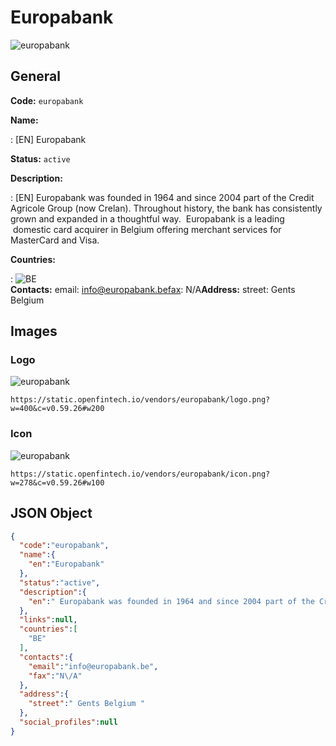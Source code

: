 
# Europabank 
![europabank](https://static.openfintech.io/vendors/europabank/logo.png?w=400&c=v0.59.26#w200)  

## General 
 
**Code:** `europabank` 
 
**Name:** 
 
:	[EN] Europabank 
 
**Status:** `active` 
 
**Description:** 
 
: [EN]  Europabank was founded in 1964 and since 2004 part of the Credit Agricole Group (now Crelan). Throughout history, the bank has consistently grown and expanded in a thoughtful way.  Europabank is a leading  domestic card acquirer in Belgium offering merchant services for MasterCard and Visa.    
 
 
**Countries:** 
 
:	![BE](https://cdnjs.cloudflare.com/ajax/libs/flag-icon-css/3.3.0/flags/4x3/be.svg#w24)  
**Contacts:** 
email: info@europabank.befax: N/A**Address:** 
street:  Gents Belgium  

## Images 

### Logo 
 
![europabank](https://static.openfintech.io/vendors/europabank/logo.png?w=400&c=v0.59.26#w200)  

```
https://static.openfintech.io/vendors/europabank/logo.png?w=400&c=v0.59.26#w200
```  

### Icon 
 
![europabank](https://static.openfintech.io/vendors/europabank/icon.png?w=278&c=v0.59.26#w100)  

```
https://static.openfintech.io/vendors/europabank/icon.png?w=278&c=v0.59.26#w100
```  

## JSON Object 

```json
{
  "code":"europabank",
  "name":{
    "en":"Europabank"
  },
  "status":"active",
  "description":{
    "en":" Europabank was founded in 1964 and since 2004 part of the Credit Agricole Group (now Crelan). Throughout history, the bank has consistently grown and expanded in a thoughtful way. \u00a0Europabank is a leading \u00a0domestic card acquirer in Belgium offering merchant services for MasterCard and Visa. \u00a0 "
  },
  "links":null,
  "countries":[
    "BE"
  ],
  "contacts":{
    "email":"info@europabank.be",
    "fax":"N\/A"
  },
  "address":{
    "street":" Gents Belgium "
  },
  "social_profiles":null
}
```  
